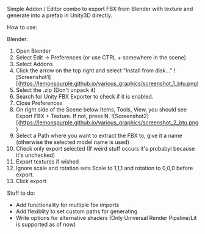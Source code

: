 Simple Addon / Editor combo to export FBX from Blender with texture and generate into a prefab in Unity3D directly.

How to use:

Blender:
1. Open Blender
2. Select Edit -> Preferences (or use CTRL + somewhere in the scene)
3. Select Addons
4. Click the arrow on the top right and select "Install from disk..."
![Screenshot1][(https://lemonspurple.github.io/various_graphics/screenshot_1_btu.png)
5. Select the .zip (Don't unpack it)
6. Search for Unity FBX Exporter to check if it is enabled.
7. Close Preferences
8. On right side of the Scene below Items, Tools, View, you should see Export FBX + Texture. If not, press N.
![Screenshot2][(https://lemonspurple.github.io/various_graphics/screenshot_2_btu.png)
9. Select a Path where you want to extract the FBX to, give it a name (otherwise the selected model name is used)
10. Check only export selected (If weird stuff occurs it's probabyl because it's unchecked)
11. Export textures if wished
12. Ignore scale and rotation sets Scale to 1,1,1 and rotation to 0,0,0 before export.
13. Click export



Stuff to do:
- Add functionality for multiple fbx imports
- Add flexiblity to set custom paths for generating
- Write options for alternative shaders (Only Universal Render Pipeline/Lit is supported as of now)
